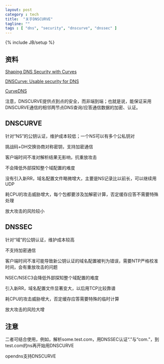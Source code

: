 ```yaml
---
layout: post
category : tech
title:  "关于DNSCURVE"
tagline: ""
tags : [ "dns", "security", "dnscurve", "dnssec" ] 
---
```

{% include JB/setup %}

## 资料

[Shaping DNS Security with Curves](http://curvedns.on2it.net/get/shaping_dns_security_with_curves.pdf)

[DNSCurve: Usable security for DNS](http://www.dnscurve.org/index.html)

[CurveDNS](http://curvedns.on2it.net/)

注意，DNSCURVE提供点到点的安全，而非端到端；也就是说，能保证采用DNSCURVE通信的相邻两节点DNS查询/应答通信数据的加密、认证。

## DNSCURVE

针对“NS”的公钥认证，维护成本较低；一个NS可以有多个公私钥对

挑战码+DH交换协商对称密钥，支持加密通信

客户端时间不准对解析结果无影响，抗重放攻击

不会降低外部探知整个域配置的难度

没有引入新RR，域名配置文件略微增大，主要是NS记录比以前长，可以继续用UDP

耗CPU的攻击威胁增大，每个包都要涉及加解密计算，否定缓存应答不需要特殊处理

放大攻击的风险较小


## DNSSEC

针对“域”的公钥认证，维护成本较高

不支持加密通信

客户端时间不准可能导致新公钥认证的域名配置被判为错误，需要NTP严格校准时间，会有重放攻击的问题

NSEC/NSEC3会降低外部探知整个域配置的难度

引入新RR，域名配置文件显著变大，以后用TCP比较靠谱

耗CPU的攻击威胁增大，否定缓存应答需要特殊的临时计算

放大攻击的风险大增


## 注意 

二者可结合使用，例如，解析some.test.com，用DNSSEC认证“.”与“com.”，到test.com的ns再开始用DNSCURVE

opendns支持DNSCURVE
